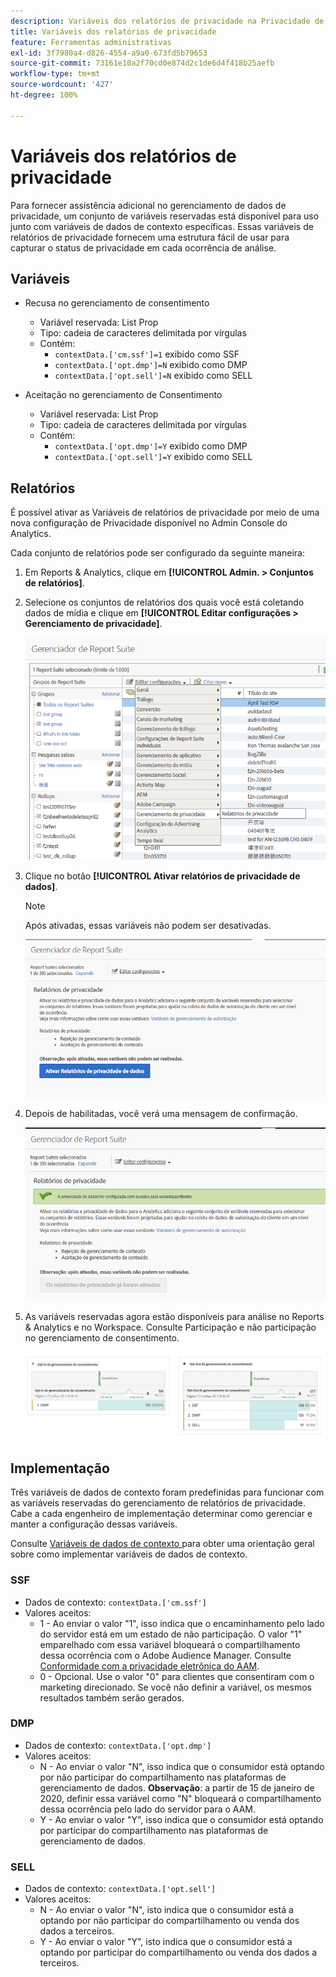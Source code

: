 ```yaml
---
description: Variáveis dos relatórios de privacidade na Privacidade de dados.
title: Variáveis dos relatórios de privacidade
feature: Ferramentas administrativas
exl-id: 3f7980a4-d826-4554-a9a0-673fd5b79653
source-git-commit: 73161e10a2f70cd0e874d2c1de6d4f418b25aefb
workflow-type: tm+mt
source-wordcount: '427'
ht-degree: 100%

---
```


# Variáveis dos relatórios de privacidade

Para fornecer assistência adicional no gerenciamento de dados de privacidade, um conjunto de variáveis reservadas está disponível para uso junto com variáveis de dados de contexto específicas.
Essas variáveis de relatórios de privacidade fornecem uma estrutura fácil de usar para capturar o status de privacidade em cada ocorrência de análise.

## Variáveis

* Recusa no gerenciamento de consentimento
   * Variável reservada: List Prop
   * Tipo: cadeia de caracteres delimitada por vírgulas
   * Contém:
      * `contextData.['cm.ssf']=1` exibido como SSF
      * `contextData.['opt.dmp']=N` exibido como DMP
      * `contextData.['opt.sell']=N` exibido como SELL

* Aceitação no gerenciamento de Consentimento
   * Variável reservada: List Prop
   * Tipo: cadeia de caracteres delimitada por vírgulas
   * Contém:
      * `contextData.['opt.dmp']=Y` exibido como DMP
      * `contextData.['opt.sell']=Y` exibido como SELL

## Relatórios

É possível ativar as Variáveis de relatórios de privacidade por meio de uma nova configuração de Privacidade disponível no Admin Console do Analytics.

Cada conjunto de relatórios pode ser configurado da seguinte maneira:
1. Em Reports &amp; Analytics, clique em **[!UICONTROL Admin. > Conjuntos de relatórios]**.
1. Selecione os conjuntos de relatórios dos quais você está coletando dados de mídia e clique em **[!UICONTROL Editar configurações > Gerenciamento de privacidade]**.

   ![](assets/rsm-privacy-select.png)

1. Clique no botão **[!UICONTROL Ativar relatórios de privacidade de dados]**.

   >[!NOTE]
   >
   >Após ativadas, essas variáveis não podem ser desativadas.

   ![](assets/rsm-privacy-enable.png)

1. Depois de habilitadas, você verá uma mensagem de confirmação.

   ![](assets/rsm-privacy-config.png)

1. As variáveis reservadas agora estão disponíveis para análise no Reports &amp; Analytics e no Workspace. Consulte Participação e não participação no gerenciamento de consentimento.

   ![](assets/consent-management.png)

## Implementação

Três variáveis de dados de contexto foram predefinidas para funcionar com as variáveis reservadas do gerenciamento de relatórios de privacidade.  Cabe a cada engenheiro de implementação determinar como gerenciar e manter a configuração dessas variáveis.

Consulte [Variáveis de dados de contexto ](/help/implement/vars/page-vars/contextdata.md)para obter uma orientação geral sobre como implementar variáveis de dados de contexto.

### SSF

* Dados de contexto: `contextData.['cm.ssf']`
* Valores aceitos:
   * 1 - Ao enviar o valor &quot;1&quot;, isso indica que o encaminhamento pelo lado do servidor está em um estado de não participação. O valor &quot;1&quot; emparelhado com essa variável bloqueará o compartilhamento dessa ocorrência com o Adobe Audience Manager. Consulte [Conformidade com a privacidade eletrônica do AAM](https://experienceleague.adobe.com/docs/audience-manager/user-guide/overview/data-privacy/data-privacy.html?lang=pt-BR).
   * 0 - Opcional. Use o valor &quot;0&quot; para clientes que consentiram com o marketing direcionado. Se você não definir a variável, os mesmos resultados também serão gerados.

### DMP

* Dados de contexto: `contextData.['opt.dmp']`
* Valores aceitos:
   * N - Ao enviar o valor &quot;N&quot;, isso indica que o consumidor está optando por não participar do compartilhamento nas plataformas de gerenciamento de dados.  **Observação**: a partir de 15 de janeiro de 2020, definir essa variável como &quot;N&quot; bloqueará o compartilhamento dessa ocorrência pelo lado do servidor para o AAM.
   * Y - Ao enviar o valor &quot;Y&quot;, isso indica que o consumidor está optando por participar do compartilhamento nas plataformas de gerenciamento de dados.

### SELL

* Dados de contexto: `contextData.['opt.sell']`
* Valores aceitos:
   * N - Ao enviar o valor &quot;N&quot;, isto indica que o consumidor está a optando por não participar do compartilhamento ou venda dos dados a terceiros.
   * Y - Ao enviar o valor &quot;Y&quot;, isto indica que o consumidor está a optando por participar do compartilhamento ou venda dos dados a terceiros.
